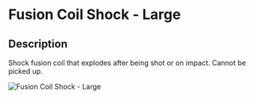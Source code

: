 # Fusion Coil Shock - Large

## Description

Shock fusion coil that explodes after being shot or on impact. Cannot be picked up.

![Fusion Coil Shock - Large](../../../.gitbook/assets/images/objects/gameplay/sandbox/fusion-coil-shock-large.png)
